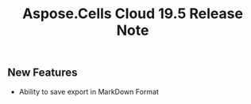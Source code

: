 ﻿---
title: Aspose.Cells Cloud 19.5 Release Note
second_title: Aspose.Cells Cloud Documen
type: docs
url: /ar/aspose-cells-cloud-19-5-release-notes/
weight: 50
description: Aspose.Cells Cloud supports Excel to create, convert, merge, split, protected, inner object operation, and so on
---
## **New Features**
- Ability to save export in MarkDown Format
